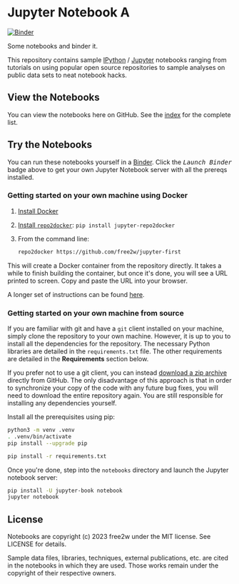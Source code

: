 # Jupyter Notebook A

[![Binder](https://mybinder.org/badge_logo.svg)](https://mybinder.org/v2/gh/free2w/jupyter-first/HEAD)

Some notebooks and binder it.

This repository contains sample [IPython](http://ipython.org) / [Jupyter](http://jupyter.org/) notebooks ranging from tutorials on using popular open source repositories to sample analyses on public data sets to neat notebook hacks.

## View the Notebooks

You can view the notebooks here on GitHub. See the [index](index.ipynb) for the complete list.

## Try the Notebooks

You can run these notebooks yourself in a [Binder](https://mybinder.org). Click the <kbd>*Launch Binder*</kbd> badge above to get your own Jupyter Notebook server with all the prereqs installed.

### Getting started on your own machine using Docker

1. [Install Docker](https://www.docker.com/products/docker-desktop)
2. [Install `repo2docker`](https://github.com/jupyter/repo2docker): `pip install jupyter-repo2docker`
3. From the command line:

   ```bash
   repo2docker https://github.com/free2w/jupyter-first
   ```

This will create a Docker container from the repository directly. It takes a while to finish building the container, but once it's done, you will see a URL printed to screen. Copy and paste the URL into your browser.

A longer set of instructions can be found [here](https://towardsdatascience.com/docker-without-the-hassle-b98447caedd8).


### Getting started on your own machine from source

If you are familiar with git and have a `git` client installed on your machine, simply clone the repository to your own machine. However, it is up to you to install all the dependencies for the repository.
The necessary Python libraries are detailed in the `requirements.txt` file. The other requirements are detailed in the **Requirements** section below.

If you prefer not to use a git client, you can instead [download a zip archive](https://github.com/free2w/jupyter-first/archive/master.zip) directly from GitHub.
The only disadvantage of this approach is that in order to synchronize your copy of the code with any future bug fixes, you will need to download the entire repository again. You are still responsible for installing any dependencies yourself.

Install all the prerequisites using pip:

```bash
python3 -m venv .venv
. .venv/bin/activate
pip install --upgrade pip

pip install -r requirements.txt
```

Once you're done, step into the `notebooks` directory and launch the Jupyter notebook server:

```bash
pip install -U jupyter-book notebook
jupyter notebook
```

## License

Notebooks are copyright (c) 2023 free2w under the MIT license. See LICENSE for details.

Sample data files, libraries, techniques, external publications, etc. are cited in the notebooks in which they are used. Those works remain under the copyright of their respective owners.

